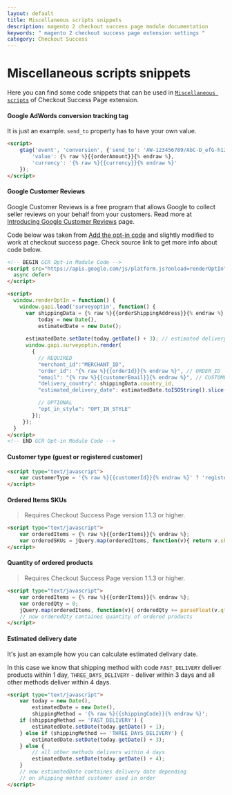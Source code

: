 ```yaml
---
layout: default
title: Miscellaneous scripts snippets
description: magento 2 checkout success page module documentation
keywords: " magento 2 checkout success page extension settings "
category: Checkout Success
---
```


# Miscellaneous scripts snippets

Here you can find some code snippets that can be used in [`Miscellaneous scripts`](../settings/) of Checkout Success Page extension.

#### Google AdWords conversion tracking tag

It is just an example. `send_to` property has to have your own value.

```html
<script>
    gtag('event', 'conversion', {'send_to': 'AW-123456789/AbC-D_efG-h12_34-567',
        'value': {% raw %}{{orderAmount}}{% endraw %},
        'currency': '{% raw %}{{currency}}{% endraw %}'
    });
</script>
```

#### Google Customer Reviews

Google Customer Reviews is a free program that allows Google to collect seller reviews on your behalf from your customers. Read more at [Introducing Google Customer Reviews](https://support.google.com/merchants/answer/7188525) page.

Code below was taken from [Add the opt-in code](https://support.google.com/merchants/answer/7106244#optin) and slightly modified to work at checkout success page. Check source link to get more info about code below.

```html
<!-- BEGIN GCR Opt-in Module Code -->
<script src="https://apis.google.com/js/platform.js?onload=renderOptIn"
  async defer>
</script>

<script>
  window.renderOptIn = function() { 
    window.gapi.load('surveyoptin', function() {
      var shippingData = {% raw %}{{orderShippingAddress}}{% endraw %},
          today = new Date(),
          estimatedDate = new Date();
    
      estimatedDate.setDate(today.getDate() + 3); // estimated delivery date is 3 days from now
      window.gapi.surveyoptin.render(
        {
          // REQUIRED
          "merchant_id":"MERCHANT_ID",
          "order_id": "{% raw %}{{orderId}}{% endraw %}", // ORDER_ID
          "email": "{% raw %}{{customerEmail}}{% endraw %}", // CUSTOMER_EMAIL
          "delivery_country": shippingData.country_id,
          "estimated_delivery_date": estimatedDate.toISOString().slice(0, 10),

          // OPTIONAL
          "opt_in_style": "OPT_IN_STYLE"
        }); 
     });
  }
</script>
<!-- END GCR Opt-in Module Code -->
```

#### Customer type (guest or registered customer)

```html
<script type="text/javascript">
    var customerType = '{% raw %}{{customerId}}{% endraw %}' ? 'registered' : 'guest';
</script>
```

#### Ordered Items SKUs

> Requires Checkout Success Page version 1.1.3 or higher.

```html
<script type="text/javascript">
    var orderedItems = {% raw %}{{orderItems}}{% endraw %};
    var orderedSKUs = jQuery.map(orderedItems, function(v){ return v.sku; }); // Array
</script>
```

#### Quantity of ordered products

> Requires Checkout Success Page version 1.1.3 or higher.

```html
<script type="text/javascript">
    var orderedItems = {% raw %}{{orderItems}}{% endraw %};
    var orderedQty = 0;
    jQuery.map(orderedItems, function(v){ orderedQty += parseFloat(v.qty_ordered); });
    // now orderedQty containes quantity of ordered products
</script>
```

#### Estimated delivery date

It's just an example how you can calculate estimated delivary date.

In this case we know that shipping method with code `FAST_DELIVERY` deliver products within 1 day, `THREE_DAYS_DELIVERY` - deliver within 3 days and all other methods deliver within 4 days.

```html
<script type="text/javascript">
    var today = new Date(),
        estimatedDate = new Date(),
        shippingMethod = '{% raw %}{{shippingCode}}{% endraw %}';
    if (shippingMethod == 'FAST_DELIVERY') {
        estimatedDate.setDate(today.getDate() + 1);
    } else if (shippingMethod == 'THREE_DAYS_DELIVERY') {
        estimatedDate.setDate(today.getDate() + 3);
    } else {
        // all other methods delivers within 4 days
        estimatedDate.setDate(today.getDate() + 4);
    }
    // now estimatedDate containes delivery date depending
    // on shipping method customer used in order
</script>
```
